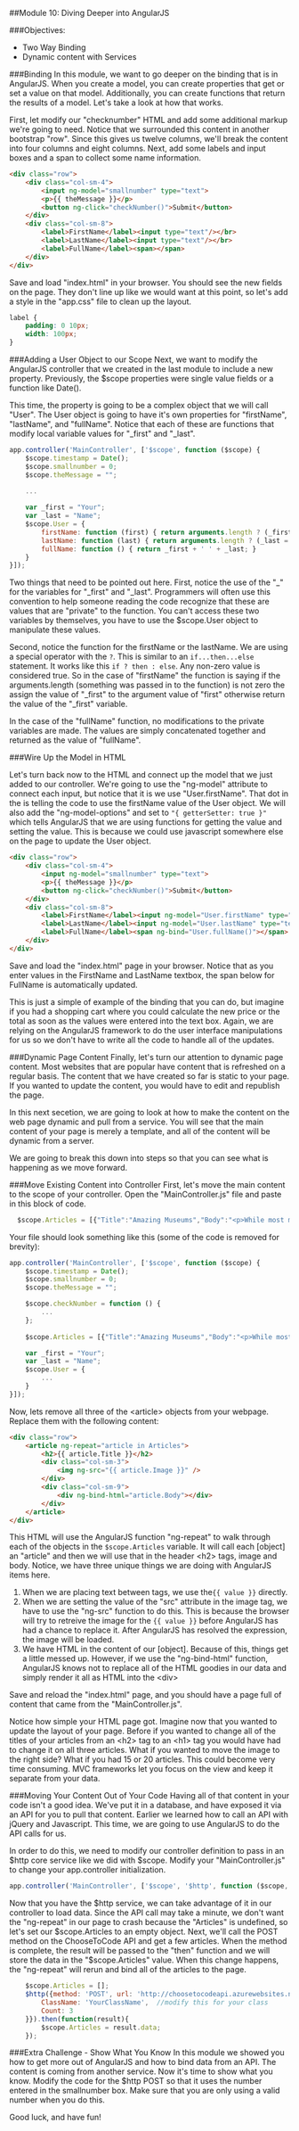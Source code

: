 ﻿##Module 10: Diving Deeper into AngularJS

###Objectives:
- Two Way Binding
- Dynamic content with Services

###Binding
In this module, we want to go deeper on the binding that is in AngularJS. When you create a model, you can create properties that get or set a value on that model. Additionally, you can create functions that return the results of a model. Let's take a look at how that works.

First, let modify our "checknumber" HTML and add some additional markup we're going to need. Notice that we surrounded this content in another bootstrap "row". Since this gives us twelve columns, we'll break the content into four columns and eight columns. Next, add some labels and input boxes and a span to collect some name information.

```HTML
<div class="row">
	<div class="col-sm-4">
		<input ng-model="smallnumber" type="text">
		<p>{{ theMessage }}</p>
		<button ng-click="checkNumber()">Submit</button>
	</div>
	<div class="col-sm-8">
		<label>FirstName</label><input type="text"/></br>
		<label>LastName</label><input type="text"/></br>
		<label>FullName</label><span></span>
	</div>
</div>
```

Save and load "index.html" in your browser. You should see the new fields on the page. They don't line up like we would want at this point, so let's add a style in the "app.css" file to clean up the layout.

```CSS
label {
	padding: 0 10px;
	width: 100px;
}
```

###Adding a User Object to our Scope
Next, we want to modify the AngularJS controller that we created in the last module to include a new property. Previously, the $scope properties were single value fields or a function like Date().

This time, the property is going to be a complex object that we will call "User". The User object is going to have it's own properties for "firstName", "lastName", and "fullName". Notice that each of these are functions that modify local variable values for "_first" and "_last".

```Javascript
app.controller('MainController', ['$scope', function ($scope) {
	$scope.timestamp = Date();
	$scope.smallnumber = 0;
	$scope.theMessage = "";
	
	...

	var _first = "Your";
	var _last = "Name";
	$scope.User = {
		firstName: function (first) { return arguments.length ? (_first = first) : _first },
		lastName: function (last) { return arguments.length ? (_last = last) : _last },
		fullName: function () { return _first + ' ' + _last; }
	}
}]);
```

Two things that need to be pointed out here. First, notice the use of the "_" for the variables for "_first" and "_last". Programmers will often use this convention to help someone reading the code recognize that these are values that are "private" to the function. You can't access these two variables by themselves, you have to use the $scope.User object to manipulate these values.

Second, notice the function for the firstName or the lastName. We are using a special operator with the `?`. This is similar to an `if...then...else` statement. It works like this `if ? then : else`. Any non-zero value is considered true. So in the case of "firstName" the function is saying if the arguments.length (something was passed in to the function) is not zero the assign the value of "_first" to the argument value of "first" otherwise return the value of the "_first" variable.

In the case of the "fullName" function, no modifications to the private variables are made. The values are simply concatenated together and returned as the value of "fullName".

###Wire Up the Model in HTML

Let's turn back now to the HTML and connect up the model that we just added to our controller. We're going to use the "ng-model" attribute to connect each input, but notice that it is we use "User.firstName". That dot in the is telling the code to use the firstName value of the User object. We will also add the "ng-model-options" and set to `"{ getterSetter: true }"` which tells AngularJS that we are using functions for getting the value and setting the value. This is because we could use javascript somewhere else on the page to update the User object.

```HTML
<div class="row">
	<div class="col-sm-4">
		<input ng-model="smallnumber" type="text">
		<p>{{ theMessage }}</p>
		<button ng-click="checkNumber()">Submit</button>
	</div>
	<div class="col-sm-8">
		<label>FirstName</label><input ng-model="User.firstName" type="text" ng-model-options="{ getterSetter: true }" /></br>
		<label>LastName</label><input ng-model="User.lastName" type="text" ng-model-options="{ getterSetter: true }"  /></br>
		<label>FullName</label><span ng-bind="User.fullName()"></span>
	</div>
</div>

```

Save and load the "index.html" page in your browser. Notice that as you enter values in the FirstName and LastName textbox, the span below for FullName is automatically updated.

This is just a simple of example of the binding that you can do, but imagine if you had a shopping cart where you could calculate the new price or the total as soon as the values were entered into the text box. Again, we are relying on the AngularJS framework to do the user interface manipulations for us so we don't have to write all the code to handle all of the updates.

###Dynamic Page Content
Finally, let's turn our attention to dynamic page content. Most websites that are popular have content that is refreshed on a regular basis. The content that we have created so far is static to your page. If you wanted to update the content, you would have to edit and republish the page.

In this next secetion, we are going to look at how to make the content on the web page dynamic and pull from a service. You will see that the main content of your page is merely a template, and all of the content will be dynamic from a server.

We are going to break this down into steps so that you can see what is happening as we move forward.

###Move Existing Content into Controller
First, let's move the main content to the scope of your controller. Open the "MainController.js" file and paste in this block of code.



```Javascript
  $scope.Articles = [{"Title":"Amazing Museums","Body":"<p>While most museums are a collection of old artifacts and stuff that no one is really interested in seeing, our musuems are the best of the best.</p><p>You won't find anything like these any where else in the world. Our museums rival that of our closest competitors including the Museum of Bad Art, the Paris Sewers Musuem and the Museum of Broken Relationships.</p><p>Come check them out...the fun is waiting for you.</p>","Image":"http://lorempixel.com/200/100/city/1"},{"Title":"SplashAnyone Waterpark","Body":"<p>While most museums are a collection of old artifacts and stuff that no one is really interested in seeing, our musuems are the best of the best.</p><p>You won't find anything like these any where else in the world. Our museums rival that of our closest competitors including the Museum of Bad Art, the Paris Sewers Musuem and the Museum of Broken Relationships.</p><p>Come check them out...the fun is waiting for you.</ p > ","Image":"http://lorempixel.com/200/100/city/2"},{"Title":"Best Zoo in Town","Body":"<p>Our waterpark is the biggest and best park in the Western World. Just south of interstate 2015, you'll find a sweet mix of Super Slides and lazy rivers.</p><p>If that wasn't enough, we have 376 of the best food trucks in the state serving everything from fried gummy bears to lemonade and pizza. Don't forget if you buy our collectors edition souvenir water park keepsake, you get free refills all year.</p><p>And we wouldn't be SplashAnyone without the rules about splashing ... wait there are no rules.</p>","Image":"http://lorempixel.com/200/100/city/3"}];

```

Your file should look something like this (some of the code is removed for brevity):

```Javascript
app.controller('MainController', ['$scope', function ($scope) {
	$scope.timestamp = Date();
	$scope.smallnumber = 0;
	$scope.theMessage = "";

	$scope.checkNumber = function () {
		...
	};
	
	$scope.Articles = [{"Title":"Amazing Museums","Body":"<p>While most ..."}];

	var _first = "Your";
	var _last = "Name";
	$scope.User = {
		...
	}
}]);
```

Now, lets remove all three of the \<article> objects from your webpage. Replace them with the following content:

```HTML
<div class="row">
	<article ng-repeat="article in Articles">
		<h2>{{ article.Title }}</h2>
		<div class="col-sm-3">
			<img ng-src="{{ article.Image }}" />
		</div>
		<div class="col-sm-9">
			<div ng-bind-html="article.Body"></div>
		</div>
	</article>
</div>
```

This HTML will use the AngularJS function "ng-repeat" to walk through each of the objects in the `$scope.Articles` variable. It will call each [object] an "article" and then we will use that in the header \<h2> tags, image and body. Notice, we have three unique things we are doing with AngularJS items here.

1. When we are placing text between tags, we use the`{{ value }}` directly.
2. When we are setting the value of the "src" attribute in the image tag, we have to use the "ng-src" function to do this. This is because the browser will try to retreive the image for the `{{ value }}` before AngularJS has had a chance to replace it. After AngularJS has resolved the expression, the image will be loaded.
3. We have HTML in the content of our [object]. Because of this, things get a little messed up. However, if we use the "ng-bind-html" function, AngularJS knows not to replace all of the HTML goodies in our data and simply render it all as HTML into the \<div>

Save and reload the "index.html" page, and you should have a page full of content that came from the "MainController.js". 

Notice how simple your HTML page got. Imagine now that you wanted to update the layout of your page. Before if you wanted to change all of the titles of your articles from an \<h2> tag to an \<h1> tag you would have had to change it on all three articles. What if you wanted to move the image to the right side? What if you had 15 or 20 articles. This could become very time consuming. MVC frameworks let you focus on the view and keep it separate from your data.

###Moving Your Content Out of Your Code
Having all of that content in your code isn't a good idea. We've put it in a database, and have exposed it via an API for you to pull that content. Earlier we learned how to call an API with jQuery and Javascript. This time, we are going to use AngularJS to do the API calls for us.

In order to do this, we need to modify our controller definition to pass in an $http core service like we did with $scope. Modify your "MainController.js" to change your app.controller initialization.

```Javascript
app.controller('MainController', ['$scope', '$http', function ($scope, $http) {
```

Now that you have the $http service, we can take advantage of it in our controller to load data. Since the API call may take a minute, we don't want the "ng-repeat" in our page to crash because the "Articles" is undefined, so let's set our $scope.Articles to an empty object. Next, we'll call the POST method on the ChooseToCode API and get a few articles. When the method is complete, the result will be passed to the "then" function and we will store the data in the "$scope.Articles" value. When this change happens, the "ng-repeat" will rerun and bind all of the articles to the page.

```Javascript
	$scope.Articles = [];
	$http({method: 'POST', url: 'http://choosetocodeapi.azurewebsites.net/api/articles', data: {
		ClassName: 'YourClassName',  //modify this for your class
		Count: 3	
	}}).then(function(result){
		$scope.Articles = result.data;
	});

```

###Extra Challenge - Show What You Know
In this module we showed you how to get more out of AngularJS and how to bind data from an API. The content is coming from another service. Now it's time to show what you know. Modify the code for the $http POST so that it uses the number entered in the smallnumber box. Make sure that you are only using a valid number when you do this.

Good luck, and have fun!
